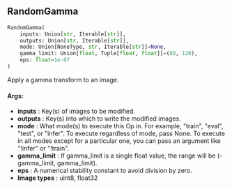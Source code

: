 ## RandomGamma
```python
RandomGamma(
	inputs: Union[str, Iterable[str]],
	outputs: Union[str, Iterable[str]],
	mode: Union[NoneType, str, Iterable[str]]=None,
	gamma_limit: Union[float, Tuple[float, float]]=(80, 120),
	eps: float=1e-07
)
```
Apply a gamma transform to an image.


#### Args:

* **inputs** :  Key(s) of images to be modified.
* **outputs** :  Key(s) into which to write the modified images.
* **mode** :  What mode(s) to execute this Op in. For example, "train", "eval", "test", or "infer". To execute        regardless of mode, pass None. To execute in all modes except for a particular one, you can pass an argument        like "!infer" or "!train".
* **gamma_limit** :  If gamma_limit is a single float value, the range will be (-gamma_limit, gamma_limit).
* **eps** :  A numerical stability constant to avoid division by zero.
* **Image types** :     uint8, float32